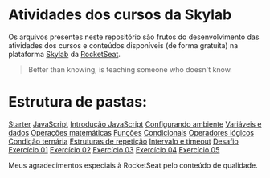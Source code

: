 # Atividades dos cursos da Skylab

Os arquivos presentes neste repositório são frutos do desenvolvimento das atividades dos cursos e conteúdos disponíveis (de forma gratuíta) na plataforma [Skylab](https://skylab.rocketseat.com.br/) da [RocketSeat](https://rocketseat.com.br/).
> Better than knowing, is teaching someone who doesn't know.


# Estrutura de pastas:

[Starter](https://github.com/f-thms/skylab.rocketseat.com.br/tree/master/Starter/)
    [JavaScript](https://github.com/f-thms/skylab.rocketseat.com.br/tree/master/Starter/JavaScript/)
        [Introdução JavaScript](https://github.com/f-thms/skylab.rocketseat.com.br/tree/master/Starter/JavaScript/Introducao_JavaScript)
            [Configurando ambiente](https://github.com/f-thms/skylab.rocketseat.com.br/tree/master/Starter/JavaScript/Introducao_JavaScript/01-Configurando_ambiente)
            [Variáveis e dados](https://github.com/f-thms/skylab.rocketseat.com.br/tree/master/Starter/JavaScript/Introducao_JavaScript/02-Variaveis_e_dados)
            [Operações matemáticas](https://github.com/f-thms/skylab.rocketseat.com.br/tree/master/Starter/JavaScript/Introducao_JavaScript/03-Operacoes_matematicas)
            [Funções](https://github.com/f-thms/skylab.rocketseat.com.br/tree/master/Starter/JavaScript/Introducao_JavaScript/04-Funcoes)
            [Condicionais](https://github.com/f-thms/skylab.rocketseat.com.br/tree/master/Starter/JavaScript/Introducao_JavaScript/05-Condicionais)
            [Operadores lógicos](https://github.com/f-thms/skylab.rocketseat.com.br/tree/master/Starter/JavaScript/Introducao_JavaScript/06-Operadores_logicos)
            [Condição ternária](https://github.com/f-thms/skylab.rocketseat.com.br/tree/master/Starter/JavaScript/Introducao_JavaScript/07-Condicao_ternaria)
            [Estruturas de repetição](https://github.com/f-thms/skylab.rocketseat.com.br/tree/master/Starter/JavaScript/Introducao_JavaScript/08-Estruturas_de_repeticao)
            [Intervalo e timeout](https://github.com/f-thms/skylab.rocketseat.com.br/tree/master/Starter/JavaScript/Introducao_JavaScript/09-Intervalo_e_timeout)
            [Desafio](https://github.com/f-thms/skylab.rocketseat.com.br/tree/master/Starter/JavaScript/Introducao_JavaScript/10-Desafio)
                [Exercício 01](https://github.com/f-thms/skylab.rocketseat.com.br/tree/master/Starter/JavaScript/Introducao_JavaScript/10-Desafio/Exercicio_01)
                [Exercício 02](https://github.com/f-thms/skylab.rocketseat.com.br/tree/master/Starter/JavaScript/Introducao_JavaScript/10-Desafio/Exercicio_02)
                [Exercício 03](https://github.com/f-thms/skylab.rocketseat.com.br/tree/master/Starter/JavaScript/Introducao_JavaScript/10-Desafio/Exercicio_03)
                [Exercício 04](https://github.com/f-thms/skylab.rocketseat.com.br/tree/master/Starter/JavaScript/Introducao_JavaScript/10-Desafio/Exercicio_04)
                [Exercício 05](https://github.com/f-thms/skylab.rocketseat.com.br/tree/master/Starter/JavaScript/Introducao_JavaScript/10-Desafio/Exercicio_05)


Meus agradecimentos especiais à RocketSeat pelo conteúdo de qualidade.